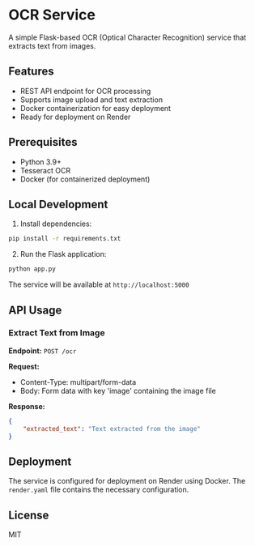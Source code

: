 # OCR Service

A simple Flask-based OCR (Optical Character Recognition) service that extracts text from images.

## Features

- REST API endpoint for OCR processing
- Supports image upload and text extraction
- Docker containerization for easy deployment
- Ready for deployment on Render

## Prerequisites

- Python 3.9+
- Tesseract OCR
- Docker (for containerized deployment)

## Local Development

1. Install dependencies:
```bash
pip install -r requirements.txt
```

2. Run the Flask application:
```bash
python app.py
```

The service will be available at `http://localhost:5000`

## API Usage

### Extract Text from Image

**Endpoint:** `POST /ocr`

**Request:**
- Content-Type: multipart/form-data
- Body: Form data with key 'image' containing the image file

**Response:**
```json
{
    "extracted_text": "Text extracted from the image"
}
```

## Deployment

The service is configured for deployment on Render using Docker. The `render.yaml` file contains the necessary configuration.

## License

MIT 